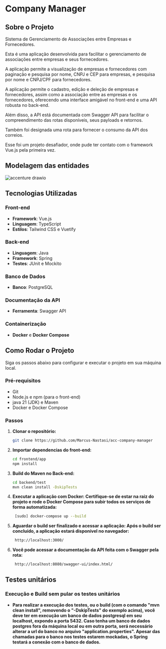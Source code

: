 # Company Manager

## Sobre o Projeto

Sistema de Gerenciamento de Associações entre Empresas e Fornecedores.

Esta é uma aplicação desenvolvida para facilitar o gerenciamento de associações entre empresas e seus fornecedores. 

A aplicação permite a visualização de empresas e fornecedores com paginação e pesquisa por nome, CNPJ e CEP para empresas, e pesquisa por nome e CNPJ/CPF para fornecedores.

A aplicação permite o cadastro, edição e deleção de empresas e fornecedores, assim como a associação entre as empresas e os fornecedores, 
oferecendo uma interface amigável no front-end e uma API robusta no back-end.

Além disso, a API está documentada com Swagger API para facilitar o compreendimento das rotas disponíveis, seus payloads e retornos. 

Também foi designada uma rota para fornecer o consumo da API dos correios.

Esse foi um projeto desafiador, onde pude ter contato com o framework Vue.js pela primeira vez.

## Modelagem das entidades
![accenture drawio](https://github.com/user-attachments/assets/cf961050-1a82-48c4-a097-8b1cbdc9e09d)

## Tecnologias Utilizadas

### Front-end
- **Framework**: Vue.js
- **Linguagem**: TypeScript
- **Estilos**: Tailwind CSS e Vuetify

### Back-end
- **Linguagem**: Java
- **Framework**: Spring
- **Testes**: JUnit e Mockito

### Banco de Dados
- **Banco**: PostgreSQL

### Documentação da API
- **Ferramenta**: Swagger API

### Containerização
- **Docker** e **Docker Compose**

## Como Rodar o Projeto

Siga os passos abaixo para configurar e executar o projeto em sua máquina local.

### Pré-requisitos

- Git
- Node.js e npm (para o front-end)
- java 21 (JDK) e Maven
- Docker e Docker Compose

### Passos

1. **Clonar o repositório:**
   ```bash
   git clone https://github.com/Marcus-Nastasi/acc-company-manager
   
2. **Importar dependencias do front-end:**
   ```bash
   cd frontend/app
   npm install

3. **Build do Maven no Back-end:**
   ```bash
   cd backend/test
   mvn clean install -DskipTests

4. **Executar a aplicação com Docker: Certifique-se de estar na raiz do projeto e rode o Docker Compose para subir todos os serviços de forma automatizada:**
   ```bash
    [sudo] docker-compose up --build

5. **Aguardar o build ser finalizado e acessar a aplicação: Após o build ser concluído, a aplicação estará disponível no navegador:**
   ```bash
    http://localhost:3000/

6. **Você pode acessar a documentação da API feita com o Swagger pela rota:**
   ```bash
    http://localhost:8080/swagger-ui/index.html/


## Testes unitários

### Execução e Build sem pular os testes unitários
- **Para realizar a execução dos testes, ou o build (com o comando "mvn clean install", removendo o "-DskipTests" do exemplo acima), você deve ter em execução um banco de dados postgresql em seu localhost, expondo a porta 5432. Caso tenha um banco de dados postgres fora da máquina local ou em outra porta, será necessário alterar a url do banco no arquivo "application.properties". Apesar das chamadas para o banco nos testes estarem mockadas, o Spring testará a conexão com o banco de dados.** 
